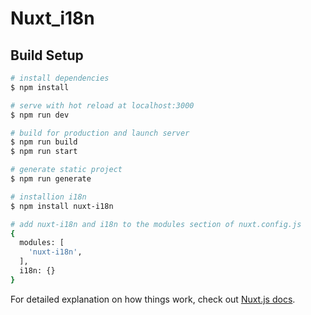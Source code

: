 # Nuxt_i18n

## Build Setup

```bash
# install dependencies
$ npm install

# serve with hot reload at localhost:3000
$ npm run dev

# build for production and launch server
$ npm run build
$ npm run start

# generate static project
$ npm run generate

# installion i18n
$ npm install nuxt-i18n

# add nuxt-i18n and i18n to the modules section of nuxt.config.js
{
  modules: [
    'nuxt-i18n',
  ],
  i18n: {}
}

```

For detailed explanation on how things work, check out [Nuxt.js docs](https://nuxtjs.org).
